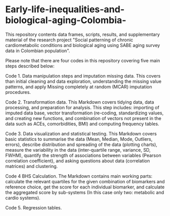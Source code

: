 # Early-life-inequalities-and-biological-aging-Colombia-

This repository contents data frames, scripts, results, and supplementary material of the research project "Social patterning of chronic cardiometabolic conditions and biological aging using SABE aging survey data in Colombian population".

Please note that there are four codes in this repository covering five main steps described below:

Code 1. Data manipulation steps and imputation missing data. This covers than initial cleaning and data exploration, understanding the missing value patterns, and 
apply Missing completely at random (MCAR) imputation procedures.

Code 2. Transformation data. This Markdown covers tidying data, data processing, and preparation for analysis. This step includes: importing of imputed data base, vector transformation (re-coding, standardizing values, and creating new functions, and combination of vectors not present in the data such as ACEs, comorbidities, BMI) and computing frequency tables.

Code 3. Data visualization and statistical testing. This Markdown covers basic statistics to summarise the data (Mean, Median, Mode, Outliers, errors), describe distribution and spreading of the data (plotting charts), measure the variability in the data (inter-quartile range, variance, SD, FWHM), quantify the strength of associations between variables (Pearson correlation coefficient), and asking questions about data (correlation matrices) and clustering.

Code 4 BHS Calculation. The Markdown contains main working parts: calculate the relevant quartiles for the given combination of biomarkers and reference choice, get the score for each individual biomarker, and calculate the aggregated score by sub-systems (In this case only two: metabolic and cardio systems).

Code 5. Regression tables.

